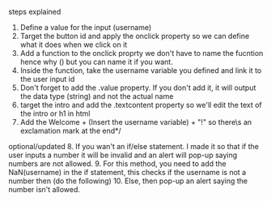 steps explained
1. Define a value for the input (username)
2. Target the button id and apply the onclick property so we can define what it does when we click on it
3. Add a function to the onclick proprty we don't have to name the fucntion hence why () but you can name it if you want.
4. Inside the function, take the username variable you defined and link it to the user input id
5. Don't forget to add the .value property. If you don't add it, it will output the data type (string) and not the actual name
6. target the intro and add the .textcontent property so we'll edit the text of the intro or h1 in html
7. Add the Welcome + (Insert the username variable) + "!" so there\s an exclamation mark at the end*/

optional/updated
8. If you wan't an if/else statement. I made it so that if the user inputs a number it will be invalid and an alert will pop-up saying numbers are not allowed.
9. For this method, you need to add the NaN(username) in the if statement, this checks if the username is not a number then (do the following)
10. Else, then pop-up an alert saying the number isn't allowed.